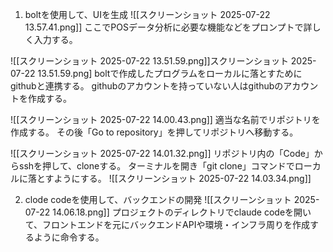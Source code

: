 
1.  boltを使用して、UIを生成
![[スクリーンショット 2025-07-22 13.57.41.png]]
ここでPOSデータ分析に必要な機能などをプロンプトで詳しく入力する。


![[スクリーンショット 2025-07-22 13.51.59.png]]スクリーンショット 2025-07-22 13.51.59.png]
boltで作成したプログラムをローカルに落とすためにgithubと連携する。
githubのアカウントを持っていない人はgithubのアカウントを作成する。

![[スクリーンショット 2025-07-22 14.00.43.png]]
適当な名前でリポジトリを作成する。
その後「Go to repository」を押してリポジトリへ移動する。

![[スクリーンショット 2025-07-22 14.01.32.png]]
リポジトリ内の「Code」からsshを押して、cloneする。
ターミナルを開き「git clone」コマンドでローカルに落とすようにする。
![[スクリーンショット 2025-07-22 14.03.34.png]]


2.  clode codeを使用して、バックエンドの開発
![[スクリーンショット 2025-07-22 14.06.18.png]]
プロジェクトのディレクトリでclaude codeを開いて、フロントエンドを元にバックエンドAPIや環境・インフラ周りを作成するように命令する。